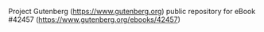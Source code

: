 Project Gutenberg (https://www.gutenberg.org) public repository for eBook #42457 (https://www.gutenberg.org/ebooks/42457)
